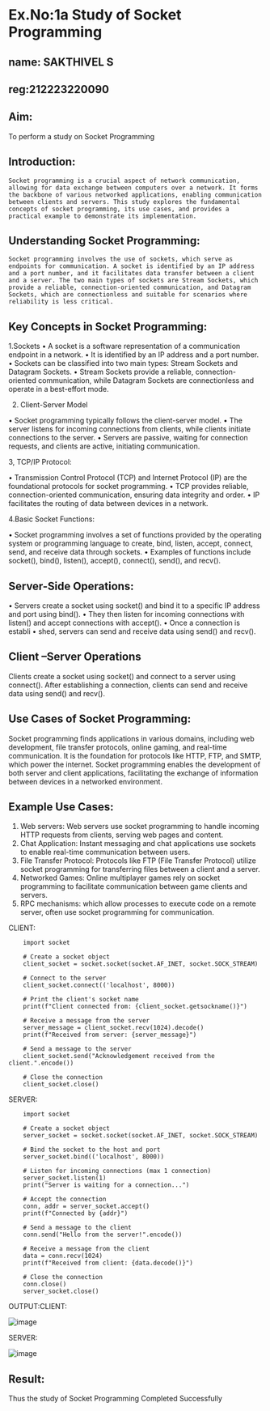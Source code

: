 # Ex.No:1a Study of Socket Programming

## name: SAKTHIVEL S
## reg:212223220090
## Aim: 
To perform a study on Socket Programming
## Introduction:

 	Socket programming is a crucial aspect of network communication, allowing for data exchange between computers over a network. It forms the backbone of various networked applications, enabling communication between clients and servers. This study explores the fundamental concepts of socket programming, its use cases, and provides a practical example to demonstrate its implementation.
## Understanding Socket Programming:
	Socket programming involves the use of sockets, which serve as endpoints for communication. A socket is identified by an IP address and a port number, and it facilitates data transfer between a client and a server. The two main types of sockets are Stream Sockets, which provide a reliable, connection-oriented communication, and Datagram Sockets, which are connectionless and suitable for scenarios where reliability is less critical.
## Key Concepts in Socket Programming:
1.Sockets
•	A socket is a software representation of a communication endpoint in a network.
•	It is identified by an IP address and a port number.
•	Sockets can be classified into two main types: Stream Sockets and Datagram Sockets.
•	Stream Sockets provide a reliable, connection-oriented communication, while Datagram Sockets are connectionless and operate in a best-effort mode.

2. Client-Server Model

•	Socket programming typically follows the client-server model.
•	The server listens for incoming connections from clients, while clients initiate connections to the server.
•	Servers are passive, waiting for connection requests, and clients are active, initiating communication.

3, TCP/IP Protocol:

•	Transmission Control Protocol (TCP) and Internet Protocol (IP) are the foundational protocols for socket programming.
•	TCP provides reliable, connection-oriented communication, ensuring data integrity and order.
•	IP facilitates the routing of data between devices in a network.

4.Basic Socket Functions:

•	Socket programming involves a set of functions provided by the operating system or programming language to create, bind, listen, accept, connect, send, and receive data through sockets.
•	Examples of functions include socket(), bind(), listen(), accept(), connect(), send(), and recv().

## Server-Side Operations:

•	Servers create a socket using socket() and bind it to a specific IP address and port using bind().
•	They then listen for incoming connections with listen() and accept connections with accept().
•	Once a connection is establi
•	shed, servers can send and receive data using send() and recv().

## Client –Server Operations

Clients create a socket using socket() and connect to a server using connect().
After establishing a connection, clients can send and receive data using send() and recv().

## Use Cases of Socket Programming:
Socket programming finds applications in various domains, including web development, file transfer protocols, online gaming, and real-time communication. It is the foundation for protocols like HTTP, FTP, and SMTP, which power the internet. Socket programming enables the development of both server and client applications, facilitating the exchange of information between devices in a networked environment.
## Example Use Cases:

1.	Web servers: Web servers use socket programming to handle incoming HTTP requests from clients, serving web pages and content.
2.	Chat Application: Instant messaging and chat applications use sockets to enable real-time communication between users.
3.	File Transfer Protocol: Protocols like FTP (File Transfer Protocol) utilize socket programming for transferring files between a client and a server.
4.	Networked Games: Online multiplayer games rely on socket programming to facilitate communication between game clients and servers.
5.	RPC mechanisms: which allow processes to execute code on a remote server, often use socket programming for communication.

CLIENT:
```
	import socket
	
	# Create a socket object
	client_socket = socket.socket(socket.AF_INET, socket.SOCK_STREAM)
	
	# Connect to the server
	client_socket.connect(('localhost', 8000))
	
	# Print the client's socket name
	print(f"Client connected from: {client_socket.getsockname()}")
	
	# Receive a message from the server
	server_message = client_socket.recv(1024).decode()
	print(f"Received from server: {server_message}")
	
	# Send a message to the server
	client_socket.send("Acknowledgement received from the client.".encode())
	
	# Close the connection
	client_socket.close()
```
SERVER:
```
	import socket
	
	# Create a socket object
	server_socket = socket.socket(socket.AF_INET, socket.SOCK_STREAM)
	
	# Bind the socket to the host and port
	server_socket.bind(('localhost', 8000))
	
	# Listen for incoming connections (max 1 connection)
	server_socket.listen(1)
	print("Server is waiting for a connection...")
	
	# Accept the connection
	conn, addr = server_socket.accept()
	print(f"Connected by {addr}")
	
	# Send a message to the client
	conn.send("Hello from the server!".encode())
	
	# Receive a message from the client
	data = conn.recv(1024)
	print(f"Received from client: {data.decode()}")
	
	# Close the connection
	conn.close()
	server_socket.close()
```
OUTPUT:CLIENT:

![image](https://github.com/user-attachments/assets/7f069e44-845b-42d1-81f8-b178171cc1c7)

SERVER:

![image](https://github.com/user-attachments/assets/25c0ee30-2b15-4a82-bad3-8333d374971f)

## Result:
Thus the study of Socket Programming Completed Successfully
